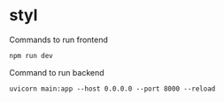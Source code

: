 # styl

Commands to run frontend 

```jsx
npm run dev
```

Command to run backend
```
uvicorn main:app --host 0.0.0.0 --port 8000 --reload
```
